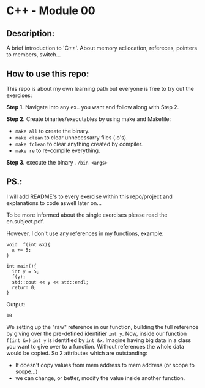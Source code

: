 # C++ - Module 00

## Description:
A brief introduction to 'C++'.
About memory acllocation, refereces, pointers to members, switch...
## How to use this repo:
This repo is about my own learning path but everyone is free to try out the exercises:

**Step 1.** Navigate into any ex.. you want and follow along with Step 2.

**Step 2.** Create binaries/executables by using make and Makefile:
- `make all` to create the binary.
- `make clean` to clear unnecessarry files (.o's).
- `make fclean` to clear anything created by compiler.
- `make re` to re-compile everything.

**Step 3.** execute the binary `./bin <args>`

## PS.:
I will add README's to every exercise within this repo/project and explanations to code aswell later on...

To be more informed about the single exercises please read the en.subject.pdf.

However, I don't use any references in my functions, example:

```
void  f(int &x){
  x += 5; 
}

int main(){
  int y = 5;
  f(y);
  std::cout << y << std::endl;
  return 0;
}
```
Output:
```shell
10
```
We setting up the "raw" reference in our function, building the full reference by giving over the pre-defined identifier ``int y``. 
Now, inside our function ``f(int &x)`` ``int y`` is identified by ``int &x``.
Imagine having big data in a class you want to give over to a function. Without references the whole data would be copied. 
So 2 attributes which are outstanding:
- It doesn't copy values from mem address to mem address (or scope to scope...)
- we can change, or better, modify the value inside another function.
